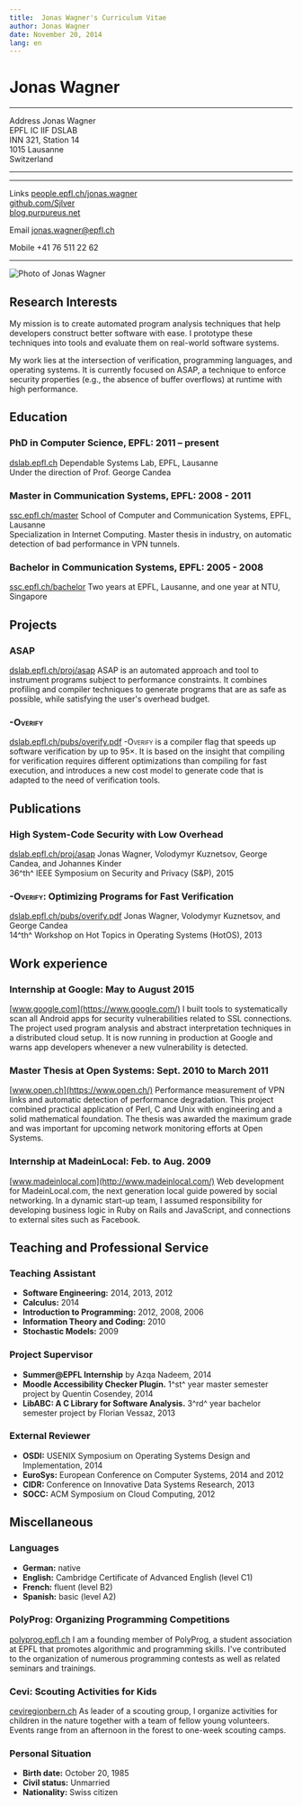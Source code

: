 ```yaml
---
title:  Jonas Wagner's Curriculum Vitae
author: Jonas Wagner
date: November 20, 2014
lang: en
---
```


Jonas Wagner
============

<div id="contacts">
<div id="address">

--------- ----------------------
  Address Jonas Wagner\
          EPFL IC IIF DSLAB\
          INN 321, Station 14\
          1015 Lausanne\
          Switzerland

--------- ----------------------

</div>
<div id="on-the-net">

-------- -----------------------------------------------------------------------
   Links [people.epfl.ch/jonas.wagner](http://people.epfl.ch/jonas.wagner)\
         [github.com/Sjlver](https://github.com/Sjlver)\
         [blog.purpureus.net](http://blog.purpureus.net/)
 
   Email <jonas.wagner@epfl.ch>
 
  Mobile +41 76 511 22 62
-------- -----------------------------------------------------------------------

</div>
<div id="photo">

![Photo of Jonas Wagner](images/jonas_wagner_300dpi.jpg)

</div>
<div class="clearfix"></div>
</div>


Research Interests
------------------

My mission is to create automated program analysis techniques that help
developers construct better software with ease. I prototype these techniques
into tools and evaluate them on real-world software systems.

My work lies at the intersection of verification, programming languages, and
operating systems. It is currently focused on ASAP, a technique to enforce
security properties (e.g., the absence of buffer overflows) at runtime with
high performance.

Education
---------

### PhD in Computer Science, EPFL: 2011 – present 

[dslab.epfl.ch](http://dslab.epfl.ch/)
Dependable Systems Lab, EPFL, Lausanne\
Under the direction of Prof. George Candea

### Master in Communication Systems, EPFL: 2008 - 2011

[ssc.epfl.ch/master](http://ssc.epfl.ch/master)
School of Computer and Communication Systems, EPFL, Lausanne\
Specialization in Internet Computing. Master thesis in industry, on automatic
detection of bad performance in VPN tunnels.

### Bachelor in Communication Systems, EPFL: 2005 - 2008

[ssc.epfl.ch/bachelor](http://ssc.epfl.ch/bachelor)
Two years at EPFL, Lausanne, and one year at NTU, Singapore


Projects
--------

### ASAP

[dslab.epfl.ch/proj/asap](http://dslab.epfl.ch/proj/asap)
ASAP is an automated approach and tool to instrument programs subject to
performance constraints. It combines profiling and compiler techniques to
generate programs that are as safe as possible, while satisfying the user's
overhead budget.

### <span style="font-variant: small-caps;">-Overify</span>

[dslab.epfl.ch/pubs/overify.pdf](http://dslab.epfl.ch/pubs/overify.pdf)
<span style="font-variant: small-caps;">-Overify</span> is a compiler flag that
speeds up software verification by up to 95×. It is based on the insight that
compiling for verification requires different optimizations than compiling for
fast execution, and introduces a new cost model to generate code that is
adapted to the need of verification tools.


Publications
------------

### High System-Code Security with Low Overhead

[dslab.epfl.ch/proj/asap](http://dslab.epfl.ch/proj/asap)
Jonas Wagner, Volodymyr Kuznetsov, George Candea, and Johannes Kinder\
36^th^ IEEE Symposium on Security and Privacy (S&P), 2015

### <span style="font-variant: small-caps;">-Overify</span>: Optimizing Programs for Fast Verification

[dslab.epfl.ch/pubs/overify.pdf](http://dslab.epfl.ch/pubs/overify.pdf)
Jonas Wagner, Volodymyr Kuznetsov, and George Candea\
14^th^ Workshop on Hot Topics in Operating Systems (HotOS), 2013


Work experience
---------------

### Internship at Google: May to August 2015

[www.google.com](https://www.google.com/)
I built tools to systematically scan all Android apps for security
vulnerabilities related to SSL connections. The project used program analysis
and abstract interpretation techniques in a distributed cloud setup. It is now
running in production at Google and warns app developers whenever a new
vulnerability is detected.

### Master Thesis at Open Systems: Sept. 2010 to March 2011

[www.open.ch](https://www.open.ch/)
Performance measurement of VPN links and automatic detection of performance
degradation. This project combined practical application of Perl, C and Unix
with engineering and a solid mathematical foundation. The thesis was awarded
the maximum grade and was important for upcoming network monitoring efforts at
Open Systems.

### Internship at MadeinLocal: Feb. to Aug. 2009

[www.madeinlocal.com](http://www.madeinlocal.com/)
Web development for MadeinLocal.com, the next generation local guide powered by
social networking. In a dynamic start-up team, I assumed responsibility for
developing business logic in Ruby on Rails and JavaScript, and connections to
external sites such as Facebook.


Teaching and Professional Service
---------------------------------

### Teaching Assistant

- **Software Engineering:** 2014, 2013, 2012
- **Calculus:** 2014
- **Introduction to Programming:** 2012, 2008, 2006
- **Information Theory and Coding:** 2010
- **Stochastic Models:** 2009

### Project Supervisor

- **Summer@EPFL Internship** by Azqa Nadeem, 2014
- **Moodle Accessibility Checker Plugin.** 
  1^st^ year master semester project by Quentin Cosendey, 2014
- **LibABC: A C Library for Software Analysis.**
  3^rd^ year bachelor semester project by Florian Vessaz, 2013

### External Reviewer

- **OSDI:** USENIX Symposium on Operating Systems Design and Implementation, 2014
- **EuroSys:**  European Conference on Computer Systems, 2014 and 2012
- **CIDR:** Conference on Innovative Data Systems Research, 2013
- **SOCC:** ACM Symposium on Cloud Computing, 2012


Miscellaneous
-------------

### Languages

- **German:** native
- **English:** Cambridge Certificate of Advanced English (level C1)
- **French:** fluent (level B2)
- **Spanish:** basic (level A2)

### PolyProg: Organizing Programming Competitions

[polyprog.epfl.ch](http://polyprog.epfl.ch/)
I am a founding member of PolyProg, a student association at EPFL that promotes
algorithmic and programming skills. I've contributed to the organization of
numerous programming contests as well as related seminars and trainings.

### Cevi: Scouting Activities for Kids

[ceviregionbern.ch](http://ceviregionbern.ch/)
As leader of a scouting group, I organize activities for children in the nature
together with a team of fellow young volunteers. Events range from an afternoon
in the forest to one-week scouting camps.

### Personal Situation

- **Birth date:**     October 20, 1985
- **Civil status:**   Unmarried
- **Nationality:**    Swiss citizen
